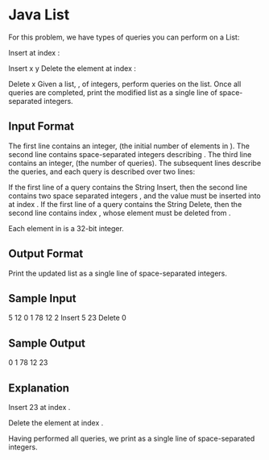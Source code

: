 # Java List
For this problem, we have  types of queries you can perform on a List:

Insert  at index :

Insert
x y
Delete the element at index :

Delete
x
Given a list, , of  integers, perform  queries on the list. Once all queries are completed, print the modified list as a single line of space-separated integers.

## Input Format

The first line contains an integer,  (the initial number of elements in ).
The second line contains  space-separated integers describing .
The third line contains an integer,  (the number of queries).
The  subsequent lines describe the queries, and each query is described over two lines:

If the first line of a query contains the String Insert, then the second line contains two space separated integers , and the value  must be inserted into  at index .
If the first line of a query contains the String Delete, then the second line contains index , whose element must be deleted from .


Each element in is a 32-bit integer.

## Output Format

Print the updated list  as a single line of space-separated integers.

## Sample Input

5
12 0 1 78 12
2
Insert
5 23
Delete
0

## Sample Output

0 1 78 12 23

## Explanation


 Insert 23 at index .

 Delete the element at index .

Having performed all  queries, we print  as a single line of space-separated integers.
